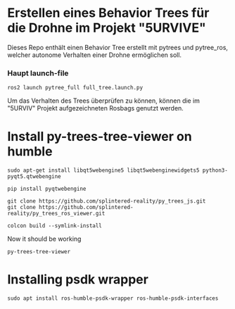 # Erstellen eines Behavior Trees für die Drohne im Projekt "5URVIVE"

Dieses Repo enthält einen Behavior Tree erstellt mit pytrees und pytree_ros, welcher autonome Verhalten einer Drohne ermöglichen soll.

### Haupt launch-file 
```
ros2 launch pytree_full full_tree.launch.py 
```
Um das Verhalten des Trees überprüfen zu können, können die im "5URVIV" Projekt aufgezeichneten Rosbags genutzt werden.
# Install py-trees-tree-viewer on humble
```
sudo apt-get install libqt5webengine5 libqt5webenginewidgets5 python3-pyqt5.qtwebengine
```
```
pip install pyqtwebengine
```
```
git clone https://github.com/splintered-reality/py_trees_js.git
git clone https://github.com/splintered-reality/py_trees_ros_viewer.git
```
```
colcon build --symlink-install
```
Now it should be working
```
py-trees-tree-viewer
```
# Installing psdk wrapper
```
sudo apt install ros-humble-psdk-wrapper ros-humble-psdk-interfaces
```
